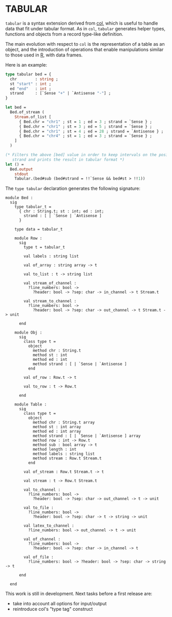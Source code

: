 TABULAR
=====

`tabular` is a syntax extension derived from
[col](https://github.com/pveber/col), which is useful to handle data
that fit under tabular format. As in `col`, `tabular` generates helper
types, functions and objects from a record type-like definition.

The main evolution with respect to `col` is the representation of a
table as an object, and the introduction of operations that enable
manipulations similar to those used in [R](http://www.r-project.org/),
with data frames.

Here is an example:
```ocaml
type tabular bed = {
  chr        : string ;
  st "start" : int ;
  ed "end"   : int ;
  strand     : [`Sense "+" | `Antisense "-"] ;
}

let bed = 
  Bed.of_stream (
    Stream.of_list [
      { Bed.chr = "chr1" ; st = 1 ; ed = 3 ; strand = `Sense } ;
      { Bed.chr = "chr1" ; st = 3 ; ed = 5 ; strand = `Sense } ;
      { Bed.chr = "chr1" ; st = 4 ; ed = 28 ; strand = `Antisense } ;
      { Bed.chr = "chr4" ; st = 1 ; ed = 3 ; strand = `Sense } ;
    ]
  )

(* Filters the above [bed] value in order to keep intervals on the positive
   strand and prints the result in tabular format *)
let () = 
  Bed.output 
    stdout 
    Tabular.(bed#sub (bed#strand = !!`Sense && bed#st > !!1))
```

The `type tabular` declaration generates the following signature:
```
module Bed :
  sig
    type tabular_t =
      { chr : String.t; st : int; ed : int;
        strand : [ | `Sense | `Antisense ]
      }
   
    type data = tabular_t
   
    module Row :
      sig
        type t = tabular_t
       
        val labels : string list
         
        val of_array : string array -> t
         
        val to_list : t -> string list
         
        val stream_of_channel :
          ?line_numbers: bool ->
            ?header: bool -> ?sep: char -> in_channel -> t Stream.t
         
        val stream_to_channel :
          ?line_numbers: bool ->
            ?header: bool -> ?sep: char -> out_channel -> t Stream.t -> unit
         
      end
     
    module Obj :
      sig
        class type t =
          object
            method chr : String.t
            method st : int
            method ed : int
            method strand : [ | `Sense | `Antisense ]
          end
         
        val of_row : Row.t -> t
         
        val to_row : t -> Row.t
         
      end
     
    module Table :
      sig
        class type t =
          object
            method chr : String.t array
            method st : int array
            method ed : int array
            method strand : [ | `Sense | `Antisense ] array
            method row : int -> Row.t
            method sub : bool array -> t
            method length : int
            method labels : string list
            method stream : Row.t Stream.t
          end
         
        val of_stream : Row.t Stream.t -> t
         
        val stream : t -> Row.t Stream.t
         
        val to_channel :
          ?line_numbers: bool ->
            ?header: bool -> ?sep: char -> out_channel -> t -> unit
         
        val to_file :
          ?line_numbers: bool ->
            ?header: bool -> ?sep: char -> t -> string -> unit
         
        val latex_to_channel :
          ?line_numbers: bool -> out_channel -> t -> unit
         
        val of_channel :
          ?line_numbers: bool ->
            ?header: bool -> ?sep: char -> in_channel -> t
         
        val of_file :
          ?line_numbers: bool -> ?header: bool -> ?sep: char -> string -> t
         
      end
     
  end
```

This work is still in development. Next tasks before a first release are:
- take into account all options for input/output
- reintroduce col's "type tag" construct
